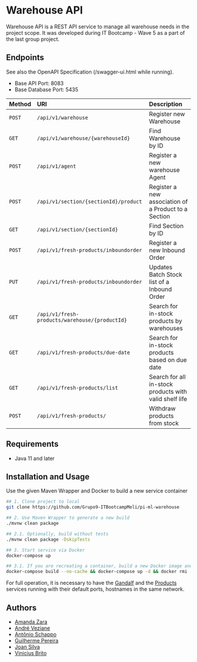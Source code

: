 # Warehouse API

Warehouse API is a REST API service to manage all warehouse needs in the project scope. It was developed during IT Bootcamp - Wave 5 as a part of the last group project. 

## Endpoints

See also the OpenAPI Specification (/swagger-ui.html while running).

- Base API Port: 8083
- Base Database Port: 5435

| Method   | URI       | Description    |
| :---------- | :--------- | :----------------------- |
| `POST` | `/api/v1/warehouse` | Register new Warehouse |
| `GET` | `/api/v1/warehouse/{warehouseId}` | Find Warehouse by ID |
| `POST` | `/api/v1/agent` | Register a new warehouse Agent |
| `POST` | `/api/v1/section/{sectionId}/product` | Register a new association of a Product to a Section |
| `GET` | `/api/v1/section/{sectionId}` | Find Section by ID |
| `POST` | `/api/v1/fresh-products/inboundorder` | Register a new Inbound Order |
| `PUT` | `/api/v1/fresh-products/inboundorder` | Updates Batch Stock list of a Inbound Order |
| `GET` | `/api/v1/fresh-products/warehouse/{productId}` | Search for in-stock products by warehouses |
| `GET` | `/api/v1/fresh-products/due-date` | Search for in-stock products based on due date |
| `GET` | `/api/v1/fresh-products/list` | Search for all in-stock products with valid shelf life |
| `POST` | `/api/v1/fresh-products/` | Withdraw products from stock |

## Requirements

- Java 11 and later

## Installation and Usage

Use the given Maven Wrapper and Docker to build a new service container 

```bash
## 1. Clone project to local 
git clone https://github.com/Grupo9-ITBootcampMeli/pi-ml-warehouse

## 2. Use Maven Wrapper to generate a new build  
./mvnw clean package

## 2.1. Optionally, build without tests 
./mvnw clean package -DskipTests

## 3. Start service via Docker 
docker-compose up

## 3.1. If you are recreating a container, build a new Docker image and delete the previous
docker-compose build --no-cache && docker-compose up -d && docker rmi -f $(docker images -f "dangling=true" -q)

```

For full operation, it is necessary to have the [Gandalf](https://github.com/Grupo9-ITBootcampMeli/pi-ml-gandalf) and the [Products](https://github.com/Grupo9-ITBootcampMeli/pi-ml-products) services running with their default ports, hostnames in the same network.

## Authors
- [Amanda Zara](https://github.com/azfernandes)
- [André Veziane](https://github.com/andrevezi)
- [Antônio Schappo](https://github.com/antonio-schappo)
- [Guilherme Pereira](https://github.com/GuiSilva23)
- [Joan Silva](https://github.com/joanmeli)
- [Vinicius Brito](https://github.com/ViniCBrito)
